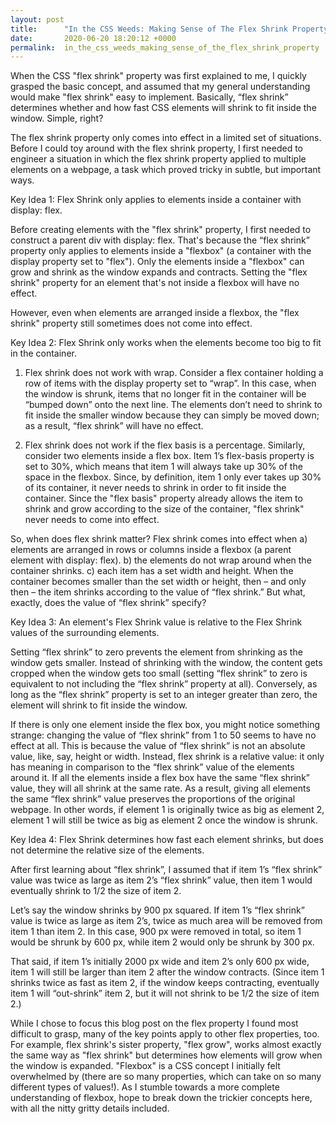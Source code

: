 ```yaml
---
layout: post
title:      "In the CSS Weeds: Making Sense of The Flex Shrink Property"
date:       2020-06-20 18:20:12 +0000
permalink:  in_the_css_weeds_making_sense_of_the_flex_shrink_property
---
```



When the CSS "flex shrink" property was first explained to me, I quickly grasped the basic concept, and assumed that my general understanding would make "flex shrink" easy to implement. Basically, “flex shrink” determines whether and how fast CSS elements will shrink to fit inside the window. Simple, right? 

The flex shrink property only comes into effect in a limited set of situations. Before I could toy around with the flex shrink property, I first needed to engineer a situation in which the flex shrink property applied to multiple elements on a webpage, a task which proved tricky in subtle, but important ways.

Key Idea 1: Flex Shrink only applies to elements inside a container with display: flex.

Before creating elements with the "flex shrink" property, I first needed to construct a parent div with display: flex. That's because the “flex shrink” property only applies to elements inside a "flexbox" (a container with the display property set to "flex"). Only the elements inside a "flexbox" can grow and shrink as the window expands and contracts. Setting the "flex shrink" property for an element that's not inside a flexbox will have no effect. 

However, even when elements are arranged inside a flexbox, the "flex shrink" property still sometimes does not come into effect.

Key Idea 2: Flex Shrink only works when the elements become too big to fit in the container.

1. Flex shrink does not work with wrap.
Consider a flex container holding a row of items with the display property set to “wrap”. In this case, when the window is shrunk, items that no longer fit in the container will be “bumped down” onto the next line. The elements don’t need to shrink to fit inside the smaller window because they can simply be moved down; as a result, “flex shrink” will have no effect.

2. Flex shrink does not work if the flex basis is a percentage.
Similarly, consider two elements inside a flex box. Item 1’s flex-basis property is set to 30%, which means that item 1 will always take up 30% of the space in the flexbox. Since, by definition, item 1 only ever takes up 30% of its container, it never needs to shrink in order to fit inside the container. Since the "flex basis" property already allows the item to shrink and grow according to the size of the container, "flex shrink" never needs to come into effect. 

So, when does flex shrink matter? Flex shrink comes into effect when a) elements are arranged in rows or columns inside a flexbox (a parent element with display: flex). b) the elements do not wrap around when the container shrinks. c) each item has a set width and height. When the container becomes smaller than the set width or height, then – and only then – the item shrinks according to the value of “flex shrink.” But what, exactly, does the value of “flex shrink” specify? 

Key Idea 3: An element's Flex Shrink value is relative to the Flex Shrink values of the surrounding elements.

Setting “flex shrink” to zero prevents the element from shrinking as the window gets smaller. Instead of shrinking with the window, the content gets cropped when the window gets too small (setting “flex shrink” to zero is equivalent to not including the “flex shrink” property at all). Conversely, as long as the “flex shrink” property is set to an integer greater than zero, the element will shrink to fit inside the window.

If there is only one element inside the flex box, you might notice something strange: changing the value of “flex shrink” from 1 to 50 seems to have no effect at all. This is because the value of “flex shrink” is not an absolute value, like, say, height or width. Instead, flex shrink is a relative value: it only has meaning in comparison to the “flex shrink” value of the elements around it. If all the elements inside a flex box have the same “flex shrink” value, they will all shrink at the same rate. As a result, giving all elements the same “flex shrink” value preserves the proportions of the original webpage. In other words, if element 1 is originally twice as big as element 2, element 1 will still be twice as big as element 2 once the window is shrunk. 

Key Idea 4: Flex Shrink determines how fast each element shrinks, but does not determine the relative size of the elements.

After first learning about “flex shrink”, I assumed that if item 1’s “flex shrink” value was twice as large as item 2’s “flex shrink” value, then item 1 would eventually shrink to 1/2 the size of item 2. 

Let’s say the window shrinks by 900 px squared. If item 1’s “flex shrink” value is twice as large as item 2’s, twice as much area will be removed from item 1 than item 2. In this case, 900 px were removed in total, so item 1 would be shrunk by 600 px, while item 2 would only be shrunk by 300 px.

That said, if item 1’s initially 2000 px wide and item 2’s only 600 px wide, item 1 will still be larger than item 2 after the window contracts. (Since item 1 shrinks twice as fast as item 2, if the window keeps contracting, eventually item 1 will “out-shrink” item 2, but it will not shrink to be 1/2 the size of item 2.)

While I chose to focus this blog post on the flex property I found most difficult to grasp, many of the key points apply to other flex properties, too. For example, flex shrink's sister property, "flex grow", works almost exactly the same way as "flex shrink" but determines how elements will grow when the window is expanded. "Flexbox" is a CSS concept I initially felt overwhelmed by (there are so many properties, which can take on so many different types of values!). As I stumble towards a more complete understanding of flexbox, hope to break down the trickier concepts here, with all the nitty gritty details included.



